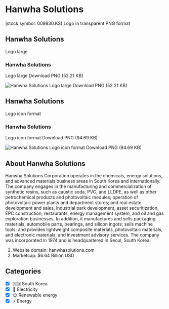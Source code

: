 # Hanwha Solutions
 (stock symbol: 009830.KS) Logo in transparent PNG format

## Hanwha Solutions
 Logo large

### Hanwha Solutions
 Logo large Download PNG (52.21 KB)

![Hanwha Solutions
 Logo large Download PNG (52.21 KB)](/img/orig/009830.KS_BIG-0a3e09fc.png)

## Hanwha Solutions
 Logo icon format

### Hanwha Solutions
 Logo icon format Download PNG (94.69 KB)

![Hanwha Solutions
 Logo icon format Download PNG (94.69 KB)](/img/orig/009830.KS-4975b280.png)

## About Hanwha Solutions


Hanwha Solutions Corporation operates in the chemicals, energy solutions, and advanced materials business areas in South Korea and internationally. The company engages in the manufacturing and commercialization of synthetic resins, such as caustic soda, PVC, and LLDPE, as well as other petrochemical products and photovoltaic modules; operation of photovoltaic power plants and department stores; and real estate development and sales, industrial park development, asset securitization, EPC construction, restaurants, energy management system, and oil and gas exploration businesses. In addition, it manufactures and sells packaging materials, automobile parts, bearings, and silicon ingots; sells machine tools; and provides lightweight composite materials, photovoltaic materials, and electronic materials; and investment advisory services. The company was incorporated in 1974 and is headquartered in Seoul, South Korea.

1. Website domain: hanwhasolutions.com
2. Marketcap: $6.64 Billion USD


## Categories
- [x] 🇰🇷 South Korea
- [x] 🔋 Electricity
- [x] 🌞 Renewable energy
- [x] ⚡ Energy
